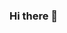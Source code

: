 ### Hi there 👋

<!--
**akaanksha17/akaanksha17** is a ✨ _special_ ✨ repository because its `README.md` (this file) appears on your GitHub profile.

Here are some ideas to get you started:

- 🔭 I’m currently working in field of data science.
- 🌱 I’m currently learning NLP.
- 👯 I’m looking to collaborate on any Data Science project.
- 🤔 I’m looking for help with deployment of models on web
- 💬 Ask me about Python, Machine Learning.
- 📫 How to reach me: connect to me on linkedin- https://www.linkedin.com/in/akaanksha-mishra-2b1192194/
